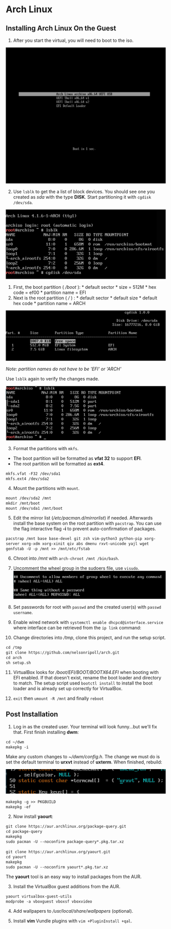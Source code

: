 [boot]:  ./img/boot.jpg  "BOOT TO ISO"
[pre]:   ./img/pre.jpg   "BLOCK DEVICES BEFORE PARTITIONING"
[part]:  ./img/part.jpg  "PARTITIONING"
[post]:  ./img/post.jpg  "BLOCK DEVICES AFTER PARTITIONING"
[frmt]:  ./img/frmt.jpg  "FORMATTING PARTITIONS"
[wheel]: ./img/wheel.jpg "EDIT PERMISSIONS FOR WHEEL GROUP"
[urxvt]: ./img/urxvt.jpg "CHANGE DWM DEFAULT TERMINAL"

# Arch Linux

## Installing Arch Linux On the Guest
1. After you start the virtual, you will need to boot to the iso.

 ![Boot to iso][boot]

2. Use `lsblk` to get the a list of block devices. You should see one you created as _sda_ with the type **DISK**. Start partitioning it with `cgdisk /dev/sda`.

 ![List block devices before partitioning][pre]

  1. First, the boot partition ( _/boot_ ):
    * default sector
    * size = 512M
    * hex code = ef00
    * partition name = EFI
  2. Next is the root partition ( _/_ ) :
    * default sector
    * default size
    * default hex code
    * partition name = ARCH

 ![Partition disk][part]

 _Note: partition names do not have to be 'EFI' or 'ARCH'_

 Use `lsblk` again to verify the changes made.

 ![List block devices after partitioning][post]

3. Format the partitions with `mkfs`.
  * The boot partition will be formatted as **vfat 32** to support **EFI**.
  * The root partition will be formatted as **ext4**.

 ```
 mkfs.vfat -F32 /dev/sda1
 mkfs.ext4 /dev/sda2
 ```

4. Mount the partitions with `mount`.

 ```
 mount /dev/sda2 /mnt
 mkdir /mnt/boot
 mount /dev/sda1 /mnt/boot
 ```

5.  Edit the mirror list (_/etc/pacman.d/mirrorlist_) if needed. Afterwards install the base system on the root partition with `pacstrap`. You can use the flag interactive flag **-i** to prevent auto-confirmation of packages.

 ```
 pacstrap /mnt base base-devel git zsh vim-python3 python-pip xorg-server xorg-xdm xorg-xinit qiv abs dmenu rxvt-unicode yajl wget
 genfstab -U -p /mnt >> /mnt/etc/fstab
 ```

6. Chroot into _/mnt_ with `arch-chroot /mnt /bin/bash`.

7. Uncomment the wheel group in the sudoers file, use `visudo`. 
 ![Create a new virtual][wheel]

8. Set passwords for root with `passwd` and the created user(s) with `passwd username`.

9. Enable wired network with `systemctl enable dhcpcd@interface.service` where interface can be retrieved from the `ip link` command:

10. Change directories into _/tmp_, clone this project, and run the setup script.

 ```
 cd /tmp
 git clone https://github.com/nelsonripoll/arch.git
 cd arch
 sh setup.sh
 ```

11. VirtualBox looks for _/boot/EFI/BOOT/BOOTX64.EFI_ when booting with EFI enabled. If that doesn't exist, rename the boot loader and directory to match. The setup script used `bootctl install` to install the boot loader and is already set up correctly for VirtualBox.

12. `exit` then `umount -R /mnt` and finally `reboot`

## Post Installation
1. Log in as the created user. Your terminal will look funny...but we'll fix that. First finish installing **dwm**:

 ```
 cd ~/dwm
 makepkg -i
 ```

 Make any custom changes to _~/dwm/config.h_. The change we must do is set the default terminal to **urxvt** instead of **uxterm**. When finished, rebuild:

 ![Change default terminal in dwm][urxvt]

 ```
 makepkg -g >> PKGBUILD
 makepkg -ef
 ```

2. Now install **yaourt**:

 ```
 git clone https://aur.archlinux.org/package-query.git
 cd package-query
 makepkg
 sudo pacman -U --noconfirm package-query*.pkg.tar.xz
 
 git clone https://aur.archlinux.org/yaourt.git
 cd yaourt
 makepkg
 sudo pacman -U --noconfirm yaourt*.pkg.tar.xz
 ```
 The **yaourt** tool is an easy way to install packages from the AUR.

3. Install the VirtualBox guest additions from the AUR.

 ```
 yaourt virtualbox-guest-utils
 modprobe -a vboxguest vboxsf vboxvideo
 ```

4. Add wallpapers to _/usr/local/share/wallpapers_ (optional).

5. Install **vim** Vundle plugins with `vim +PluginInstall +qal`.
